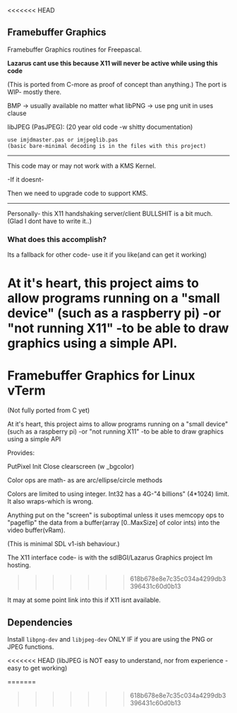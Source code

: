 <<<<<<< HEAD
## Framebuffer Graphics

Framebuffer Graphics routines for Freepascal. 

**Lazarus cant use this because X11 will never be active while using this code**

(This is ported from C-more as proof of concept than anything.)
The port is WIP- mostly there.


BMP -> usually available no matter what
libPNG -> use png unit in uses clause

libJPEG (PasJPEG):
(20 year old code -w shitty documentation)

	use imjdmaster.pas or imjpeglib.pas
	(basic bare-minimal decoding is in the files with this project)
	
---


This code may or may not work with a KMS Kernel.

-If it doesnt-

Then we need to upgrade code to support KMS.

---

Personally- this X11 handshaking server/client BULLSHIT is a bit much.
(Glad I dont have to write it..)

### What does this accomplish?

Its a fallback for other code- use it if you like(and can get it working)

At it's heart, this project aims to allow programs running on a "small device" 
(such as a raspberry pi) -or "not running X11" -to be able to draw graphics using a simple API.
=======
# Framebuffer Graphics for Linux vTerm 

(Not fully ported from C yet)

At it's heart, this project aims to allow programs running on a "small device" 
(such as a raspberry pi) -or "not running X11" -to be able to draw graphics using a simple API

Provides:

PutPixel
Init
Close
clearscreen (w _bgcolor)

Color ops are math- as are arc/ellipse/circle methods

Colors are limited to using integer. 
Int32 has a 4G-"4 billions" (4*1024) limit. It also wraps-which is wrong.

Anything put on the "screen" is suboptimal unless it uses memcopy ops to "pageflip" the data
from a buffer(array [0..MaxSize] of color ints) into the video buffer(vRam).

(This is minimal SDL v1-ish behaviour.)

The X11 interface code- 
is with the sdlBGI/Lazarus Graphics project Im hosting.
>>>>>>> 618b678e8e7c35c034a4299db3396431c60d0b13

It may at some point link into this if X11 isnt available.

## Dependencies

Install `libpng-dev` and `libjpeg-dev` ONLY IF if you are using the PNG or JPEG
functions.

<<<<<<< HEAD
(libJPEG is NOT easy to understand, nor from experience -easy to get working)

=======
>>>>>>> 618b678e8e7c35c034a4299db3396431c60d0b13
